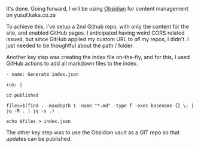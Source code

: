 <!--
title: Experimenting with Obsidian for content
date: 2025-02-16
--->
It's done. Going forward, I will be using [Obsidian](https://obsidian.md/) for content management on yusuf.kaka.co.za 

To achieve this, I've setup a 2nd Github repo, with only the content for the site, and enabled GitHub pages. I anticipated having weird CORS related issued, but since GitHub applied my custom URL to *all* my repos, I didn't. I just needed to be thoughtful about the path / folder.

Another key step was creating the index file on-the-fly, and for this, I used GitHub actions to add all markdown files to the index.

```
- name: Generate index.json

run: |

cd published

files=$(find . -maxdepth 1 -name "*.md" -type f -exec basename {} \; | jq -R . | jq -s .)

echo $files > index.json
```

The other key step was to use the Obsidian vault as a GIT repo so that updates can be published.